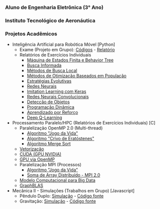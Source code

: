 ### Aluno de Engenharia Eletrônica (3° Ano)
### Instituto Tecnológico de Aeronáutica

### Projetos Acadêmicos
  - Inteligência Artificial para Robótica Móvel [Python]
    - Exame (Projeto em Grupo): [Códigos](https://github.com/bbbertucci/bbbertucci.github.io/tree/main/graduacao_ITA/terceiro_semestre/inteligencia_artificial_para_robotica_movel/trabalhos_em_grupo/Exame_CT-213) - [Relatório](https://raw.githubusercontent.com/bbbertucci/bbbertucci.github.io/main/graduacao_ITA/terceiro_semestre/inteligencia_artificial_para_robotica_movel/trabalhos_em_grupo/Exame_CT-213/grupo_21_relatorio.pdf)
    - Relatórios de Exercícios Individuais
      - [Máquina de Estados Finita e Behavior Tree](https://github.com/bbbertucci/bbbertucci.github.io/blob/main/graduacao_ITA/terceiro_semestre/inteligencia_artificial_para_robotica_movel/trabalhos_individuais/1_FSM_BT.pdf)
      - [Busca Informada](https://github.com/bbbertucci/bbbertucci.github.io/blob/main/graduacao_ITA/terceiro_semestre/inteligencia_artificial_para_robotica_movel/trabalhos_individuais/2_busca_informada.pdf)
      - [Métodos de Busca Local](https://github.com/bbbertucci/bbbertucci.github.io/blob/main/graduacao_ITA/terceiro_semestre/inteligencia_artificial_para_robotica_movel/trabalhos_individuais/3_otimizacao_busca_local.pdf)
      - [Métodos de Otimização Baseados em População](https://github.com/bbbertucci/bbbertucci.github.io/blob/main/graduacao_ITA/terceiro_semestre/inteligencia_artificial_para_robotica_movel/trabalhos_individuais/4_otimizacao_metodos_populacionais.pdf)
      - [Estratégias Evolutivas](https://github.com/bbbertucci/bbbertucci.github.io/raw/main/graduacao_ITA/terceiro_semestre/inteligencia_artificial_para_robotica_movel/trabalhos_individuais/5_estrategias_evolutivas.pdf)
      - [Redes Neurais](https://github.com/bbbertucci/bbbertucci.github.io/blob/main/graduacao_ITA/terceiro_semestre/inteligencia_artificial_para_robotica_movel/trabalhos_individuais/6_redes_neurais.pdf)
      - [Imitation Learning com Keras](https://github.com/bbbertucci/bbbertucci.github.io/blob/main/graduacao_ITA/terceiro_semestre/inteligencia_artificial_para_robotica_movel/trabalhos_individuais/7_imitation_learning.pdf)
      - [Redes Neurais Convolucionais](https://github.com/bbbertucci/bbbertucci.github.io/blob/main/graduacao_ITA/terceiro_semestre/inteligencia_artificial_para_robotica_movel/trabalhos_individuais/8_CNN.pdf)
      - [Detecção de Objetos](https://github.com/bbbertucci/bbbertucci.github.io/blob/main/graduacao_ITA/terceiro_semestre/inteligencia_artificial_para_robotica_movel/trabalhos_individuais/9_deteccao_de_objetos.pdf)
      - [Programação Dinâmica](https://github.com/bbbertucci/bbbertucci.github.io/blob/main/graduacao_ITA/terceiro_semestre/inteligencia_artificial_para_robotica_movel/trabalhos_individuais/10_programacao_dinamica.pdf)
      - [Aprendizado por Reforço](https://github.com/bbbertucci/bbbertucci.github.io/blob/main/graduacao_ITA/terceiro_semestre/inteligencia_artificial_para_robotica_movel/trabalhos_individuais/11_aprendizado_por_reforco.pdf)
      - [Deep Q-Learning](https://github.com/bbbertucci/bbbertucci.github.io/blob/main/graduacao_ITA/terceiro_semestre/inteligencia_artificial_para_robotica_movel/trabalhos_individuais/12_deep_q_learning.pdf)
  - Processamento Paralelo/HPC (Relatórios de Exercícios Individuais) [C]
    - Paralelização OpenMP 2.0 (Multi-thread)
      - [Algoritmo "Jogo da Vida"](https://github.com/bbbertucci/bbbertucci.github.io/blob/main/graduacao_ITA/quarto_semestre/processamento_paralelo/2_Jogo_da_Vida_OpenMP.pdf)
      - [Algoritmo "Crivo de Eratóstenes"](https://github.com/bbbertucci/bbbertucci.github.io/blob/main/graduacao_ITA/quarto_semestre/processamento_paralelo/3_Crivo_de_Eratostenes_OpenMP.pdf)
      - [Algoritmo Merge Sort](https://github.com/bbbertucci/bbbertucci.github.io/blob/main/graduacao_ITA/quarto_semestre/processamento_paralelo/4_Merge_Sort_OpenMP.pdf)
    - [Vetorização](https://github.com/bbbertucci/bbbertucci.github.io/blob/main/graduacao_ITA/quarto_semestre/processamento_paralelo/5_Vetorizacao.pdf)
    - [CUDA (GPU NVIDIA)](https://github.com/bbbertucci/bbbertucci.github.io/blob/main/graduacao_ITA/quarto_semestre/processamento_paralelo/6_CUDA.pdf)
    - [GPU via OpenMP](https://github.com/bbbertucci/bbbertucci.github.io/blob/main/graduacao_ITA/quarto_semestre/processamento_paralelo/10_OpenMP_GPU.pdf)
    - Paralelização MPI (Processos)
      - [Algoritmo "Jogo da Vida"](https://github.com/bbbertucci/bbbertucci.github.io/blob/main/graduacao_ITA/quarto_semestre/processamento_paralelo/7_Jogo_da_Vida_MPI.pdf)
      - [Soma de Array Distribuído - MPI 2.0](https://github.com/bbbertucci/bbbertucci.github.io/blob/main/graduacao_ITA/quarto_semestre/processamento_paralelo/8_MPI_2.pdf)
    - [Modelo Computacional para Big Data](https://github.com/bbbertucci/bbbertucci.github.io/blob/main/graduacao_ITA/quarto_semestre/processamento_paralelo/11_Big_Data.pdf)
    - [GraphBLAS](https://github.com/bbbertucci/bbbertucci.github.io/blob/main/graduacao_ITA/quarto_semestre/processamento_paralelo/12_GraphBLAS.pdf)
  - Mecânica II - Simulações (Trabalhos em Grupo) [Javascript]
    - Pêndulo Duplo: [Simulação](https://kowalks.github.io/double-pendulum/) - [Código fonte](https://github.com/bbbertucci/bbbertucci.github.io/tree/main/graduacao_ITA/terceiro_semestre/mecanica_ii/trabalhos_em_grupo/double-pendulum)
    - Gravitação: [Simulação](https://kowalks.github.io/planets/) - [Código fonte](https://github.com/bbbertucci/bbbertucci.github.io/tree/main/graduacao_ITA/terceiro_semestre/mecanica_ii/trabalhos_em_grupo/planets)
